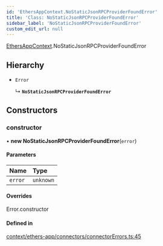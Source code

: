 ```yaml
---
id: 'EthersAppContext.NoStaticJsonRPCProviderFoundError'
title: 'Class: NoStaticJsonRPCProviderFoundError'
sidebar_label: 'NoStaticJsonRPCProviderFoundError'
custom_edit_url: null
---
```


[EthersAppContext](../modules/EthersAppContext.md).NoStaticJsonRPCProviderFoundError

## Hierarchy

- `Error`

  ↳ **`NoStaticJsonRPCProviderFoundError`**

## Constructors

### constructor

• **new NoStaticJsonRPCProviderFoundError**(`error`)

#### Parameters

| Name    | Type      |
| :------ | :-------- |
| `error` | `unknown` |

#### Overrides

Error.constructor

#### Defined in

[context/ethers-app/connectors/connectorErrors.ts:45](https://github.com/scaffold-eth/eth-hooks/blob/d9dfbde/src/context/ethers-app/connectors/connectorErrors.ts#L45)

